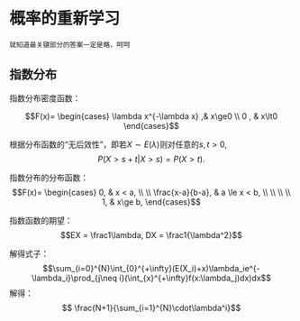 概率的重新学习
===

    就知道最关键部分的答案一定是略，呵呵

指数分布
---

指数分布密度函数：

$$F(x)=
\begin{cases}
\lambda x^{-\lambda x} ,&  x\ge0 \\
0 , & x\lt0
\end{cases}$$ 

根据分布函数的“无后效性”，即若$X\sim E(\lambda)$则对任意的$s,t\gt 0$,
$$P(X>s+t | X>s) = P(X>t).$$

指数分布的分布函数：
$$F(x)=
\begin{cases}
0, & x < a, \\
\\
\frac{x-a}{b-a}, & a \le x < b, \\
\\
\\
\\
1, & x\ge b,
\end{cases}$$

指数函数的期望：
    $$EX = \frac1\lambda, DX = \frac1{\lambda^2}$$

解得式子：
$$\sum_{i=0}^{N}\int_{0}^{+\infty}(E(X_i)+x)\lambda_ie^{-\lambda_i}\prod_{j\neq i}(\int_{x}^{+\infty}f(x:\lambda_j)dx)dx$$
解得：
$$ \frac{N+1}{\sum_{i=1}^{N}\cdot\lambda^i}$$



